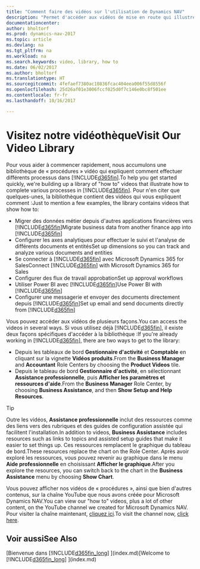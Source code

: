 ```yaml
---
title: "Comment faire des vidéos sur l'utilisation de Dynamics NAV"
description: "Permet d'accéder aux vidéos de mise en route qui illustrent comment effectuer des tâches courantes."
documentationcenter: 
author: bholtorf
ms.prod: dynamics-nav-2017
ms.topic: article
ms.devlang: na
ms.tgt_pltfrm: na
ms.workload: na
ms.search.keywords: video, library, how to
ms.date: 06/02/2017
ms.author: bholtorf
ms.translationtype: HT
ms.sourcegitcommit: 4fefaef7380ac10836fcac404eea006f55d8556f
ms.openlocfilehash: 25d26af01e3006fccf025d0f7c146e0bc8f501ee
ms.contentlocale: fr-fr
ms.lasthandoff: 10/16/2017

---
```

# <a name="visit-our-video-library"></a><span data-ttu-id="3c440-103">Visitez notre vidéothèque</span><span class="sxs-lookup"><span data-stu-id="3c440-103">Visit Our Video Library</span></span>
<span data-ttu-id="3c440-104">Pour vous aider à commencer rapidement, nous accumulons une bibliothèque de « procédures » vidéo qui expliquent comment effectuer différents processus dans [!INCLUDE[d365fin](includes/d365fin_md.md)].</span><span class="sxs-lookup"><span data-stu-id="3c440-104">To help you get started quickly, we're building up a library of "how to" videos that illustrate how to complete various processes in [!INCLUDE[d365fin](includes/d365fin_md.md)].</span></span> <span data-ttu-id="3c440-105">Pour n'en citer que quelques-unes, la bibliothèque contient des vidéos qui vous expliquent comment :</span><span class="sxs-lookup"><span data-stu-id="3c440-105">Just to mention a few examples, the library contains videos that show how to:</span></span>  

* <span data-ttu-id="3c440-106">Migrer des données métier depuis d'autres applications financières vers [!INCLUDE[d365fin](includes/d365fin_md.md)]</span><span class="sxs-lookup"><span data-stu-id="3c440-106">Migrate business data from another finance app into [!INCLUDE[d365fin](includes/d365fin_md.md)]</span></span>  
* <span data-ttu-id="3c440-107">Configurer les axes analytiques pour effectuer le suivi et l'analyse de différents documents et entités</span><span class="sxs-lookup"><span data-stu-id="3c440-107">Set up dimensions so you can track and analyze various documents and entities</span></span>
* <span data-ttu-id="3c440-108">Se connecter à [!INCLUDE[d365fin](includes/d365fin_md.md)] avec Microsoft Dynamics 365 for Sales</span><span class="sxs-lookup"><span data-stu-id="3c440-108">Connect [!INCLUDE[d365fin](includes/d365fin_md.md)] with Microsoft Dynamics 365 for Sales</span></span>
* <span data-ttu-id="3c440-109">Configurer des flux de travail approbation</span><span class="sxs-lookup"><span data-stu-id="3c440-109">Set up approval workflows</span></span>  
* <span data-ttu-id="3c440-110">Utiliser Power BI avec [!INCLUDE[d365fin](includes/d365fin_md.md)]</span><span class="sxs-lookup"><span data-stu-id="3c440-110">Use Power BI with [!INCLUDE[d365fin](includes/d365fin_md.md)]</span></span>  
* <span data-ttu-id="3c440-111">Configurer une messagerie et envoyer des documents directement depuis [!INCLUDE[d365fin](includes/d365fin_md.md)]</span><span class="sxs-lookup"><span data-stu-id="3c440-111">Set up email and send documents directly from [!INCLUDE[d365fin](includes/d365fin_md.md)]</span></span>  

<span data-ttu-id="3c440-112">Vous pouvez accéder aux vidéos de plusieurs façons.</span><span class="sxs-lookup"><span data-stu-id="3c440-112">You can access the videos in several ways.</span></span> <span data-ttu-id="3c440-113">Si vous utilisez déjà [!INCLUDE[d365fin](includes/d365fin_md.md)], il existe deux façons spécifiques d'accéder à la bibliothèque :</span><span class="sxs-lookup"><span data-stu-id="3c440-113">If you're already working in [!INCLUDE[d365fin](includes/d365fin_md.md)], there are two ways to get to the library:</span></span>

* <span data-ttu-id="3c440-114">Depuis les tableaux de bord **Gestionnaire d'activité** et **Comptable** en cliquant sur la vignette **Vidéos produits**.</span><span class="sxs-lookup"><span data-stu-id="3c440-114">From the **Business Manager** and **Accountant** Role Centers by choosing the **Product Videos** tile.</span></span>  
* <span data-ttu-id="3c440-115">Depuis le tableau de bord **Gestionnaire d'activité**, en sélectionnant **Assistance professionnelle**, puis **Afficher les paramètres et ressources d'aide**.</span><span class="sxs-lookup"><span data-stu-id="3c440-115">From the **Business Manager** Role Center, by choosing **Business Assistance**, and then **Show Setup and Help Resources**.</span></span>  

> [!Tip]  
> <span data-ttu-id="3c440-116">Outre les vidéos, **Assistance professionnelle** inclut des ressources comme des liens vers des rubriques et des guides de configuration assistée qui facilitent l'installation.</span><span class="sxs-lookup"><span data-stu-id="3c440-116">In addition to videos, **Business Assistance** includes resources such as links to topics and assisted setup guides that make it easier to set things up.</span></span> <span data-ttu-id="3c440-117">Ces ressources remplacent le graphique du tableau de bord.</span><span class="sxs-lookup"><span data-stu-id="3c440-117">These resources replace the chart on the Role Center.</span></span> <span data-ttu-id="3c440-118">Après avoir exploré les ressources, vous pouvez revenir au graphique dans le menu **Aide professionnelle** en choisissant **Afficher le graphique**.</span><span class="sxs-lookup"><span data-stu-id="3c440-118">After you explore the resources, you can switch back to the chart in the **Business Assistance** menu by choosing **Show Chart**.</span></span>  
  
<span data-ttu-id="3c440-119">Vous pouvez afficher nos vidéos de « procédures », ainsi que bien d'autres contenus, sur la chaîne YouTube que nous avons créée pour Microsoft Dynamics NAV.</span><span class="sxs-lookup"><span data-stu-id="3c440-119">You can view our "how to" videos, plus a lot of other content, on the YouTube channel we created for Microsoft Dynamics NAV.</span></span> <span data-ttu-id="3c440-120">Pour visiter la chaîne maintenant, [cliquez ici](https://go.microsoft.com/fwlink/?linkid=851533).</span><span class="sxs-lookup"><span data-stu-id="3c440-120">To visit the channel now, [click here](https://go.microsoft.com/fwlink/?linkid=851533).</span></span>

## <a name="see-also"></a><span data-ttu-id="3c440-121">Voir aussi</span><span class="sxs-lookup"><span data-stu-id="3c440-121">See Also</span></span>
<span data-ttu-id="3c440-122">[Bienvenue dans [!INCLUDE[d365fin_long](includes/d365fin_long_md.md)] ](index.md)</span><span class="sxs-lookup"><span data-stu-id="3c440-122">[Welcome to [!INCLUDE[d365fin_long](includes/d365fin_long_md.md)] ](index.md)</span></span>

